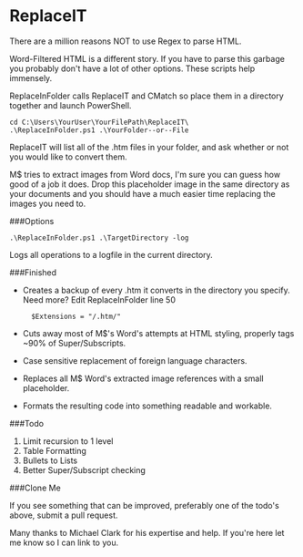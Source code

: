 # ReplaceIT

There are a million reasons NOT to use Regex to parse HTML.

Word-Filtered HTML is a different story. If you have to parse this garbage you probably don't have a lot of other options. These scripts help immensely.

ReplaceInFolder calls ReplaceIT and CMatch so place them in a directory together and launch PowerShell.

	cd C:\Users\YourUser\YourFilePath\ReplaceIT\
	.\ReplaceInFolder.ps1 .\YourFolder--or--File

ReplaceIT will list all of the .htm files in your folder, and ask whether or not you would like to convert them.

M$ tries to extract images from Word docs, I'm sure you can guess how good of a job it does. Drop this placeholder image in the same directory as your documents and you should have a much easier time replacing the images you need to.

###Options

	.\ReplaceInFolder.ps1 .\TargetDirectory -log

Logs all operations to a logfile in the current directory.

###Finished

* Creates a backup of every .htm it converts in the directory you specify. Need more? Edit ReplaceInFolder line 50

		$Extensions = "/.htm/"

* Cuts away most of M$'s Word's attempts at HTML styling, properly tags ~90% of Super/Subscripts.
* Case sensitive replacement of foreign language characters.
* Replaces all M$ Word's extracted image references with a small placeholder.
* Formats the resulting code into something readable and workable.

###Todo

1. Limit recursion to 1 level
2. Table Formatting
3. Bullets to Lists
4. Better Super/Subscript checking

###Clone Me

If you see something that can be improved, preferably one of the todo's above, submit a pull request.

Many thanks to Michael Clark for his expertise and help. If you're here let me know so I can link to you.

